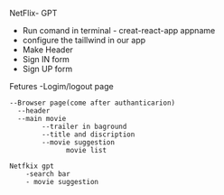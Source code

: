 NetFlix- GPT 

- Run comand in terminal - creat-react-app appname
- configure the taillwind in our app 
- Make Header
- Sign IN form
- Sign UP form

Fetures
    -Logim/logout page

    --Browser page(come after authanticarion)
      --header
      --main movie
            --trailer in baground
            --title and discription
            --movie suggestion
                  movie list 

    Netfkix gpt
        -search bar
        - movie suggestion